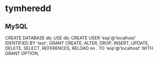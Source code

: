 # tymheredd

## MySQL

CREATE DATABASE db;
USE db;
CREATE USER 'esp'@'localhost' IDENTIFIED BY 'test';
GRANT CREATE, ALTER, DROP, INSERT, UPDATE, DELETE, SELECT, REFERENCES, RELOAD on *.* TO 'esp'@'localhost' WITH GRANT OPTION;

